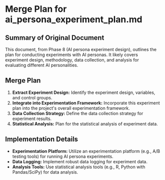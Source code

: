 # Merge Plan for ai_persona_experiment_plan.md

## Summary of Original Document
This document, from Phase 8 (AI persona experiment design), outlines the plan for conducting experiments with AI personas. It likely covers experiment design, methodology, data collection, and analysis for evaluating different AI personalities.

## Merge Plan
1.  **Extract Experiment Design:** Identify the experiment design, variables, and control groups.
2.  **Integrate into Experimentation Framework:** Incorporate this experiment plan into the project's overall experimentation framework.
3.  **Data Collection Strategy:** Define the data collection strategy for experiment results.
4.  **Statistical Analysis:** Plan for the statistical analysis of experiment data.

## Implementation Details
-   **Experimentation Platform:** Utilize an experimentation platform (e.g., A/B testing tools) for running AI persona experiments.
-   **Data Logging:** Implement robust data logging for experiment data.
-   **Analysis Tools:** Use statistical analysis tools (e.g., R, Python with Pandas/SciPy) for data analysis.

